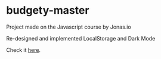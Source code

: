 # budgety-master
Project made on the Javascript course by Jonas.io

Re-designed and implemented LocalStorage and Dark Mode

Check it [here](https://imsahildev.github.io/budgety-master/).

